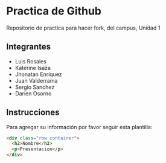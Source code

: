 # Practica de Github

Repositorio de practica para hacer fork, del campus, Unidad 1

## Integrantes
- Luis Rosales
- Katerine Isaza
- Jhonatan Enríquez
- Juan Valderrama
- Sergio Sanchez
- Darien Osorno

## Instrucciones
Para agregar su información por favor seguir esta plantilla:

```html
<div class="row container">
  <h2>Nombre</h2>
  <p>Presentacion</p>
</div>
```
